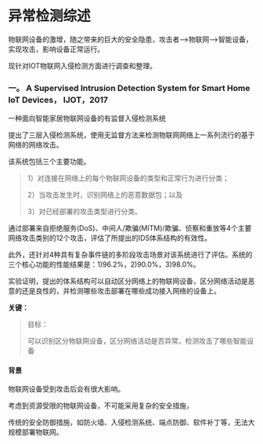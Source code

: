 # 异常检测综述

物联网设备的激增，随之带来的巨大的安全隐患，攻击者-->物联网-->智能设备，实现攻击，影响设备正常运行。

现针对IOT物联网入侵检测方面进行调查和整理。



### 一。 A Supervised Intrusion Detection System for Smart Home IoT Devices， IJOT，2017

 一种面向智能家居物联网设备的有监督入侵检测系统 

 提出了三层入侵检测系统，使用无监督方法来检测物联网网络上一系列流行的基于网络的网络攻击。 

 该系统包括三个主要功能。

> 1）对连接在网络上的每个物联网设备的类型和正常行为进行分类；
>
> 2）当攻击发生时，识别网络上的恶意数据包；以及
>
> 3）对已经部署的攻击类型进行分类。

 通过部署来自拒绝服务(DoS)、中间人/欺骗(MITM)/欺骗、侦察和重放等4个主要网络攻击类别的12个攻击，评估了所提出的IDS体系结构的有效性。 

 此外，还针对4种具有复杂事件链的多阶段攻击场景对该系统进行了评估。系统的三个核心功能的性能结果是：1)96.2%，2)90.0%，3)98.0%。 

 实验证明，提出的体系结构可以自动区分网络上的物联网设备，区分网络活动是恶意的还是良性的，并检测哪些攻击部署在哪些成功接入网络的设备上。 

**关键：**

> 目标：
>
> 可以识别区分物联网设备，区分网络活动是否异常，检测攻击了哪些智能设备



#### 背景

物联网设备受到攻击后会有很大影响。

考虑到资源受限的物联网设备，不可能采用复杂的安全措施，

传统的安全防御措施，如防火墙、入侵检测系统、端点防御、软件补丁等，无法大规模部署物联网。


